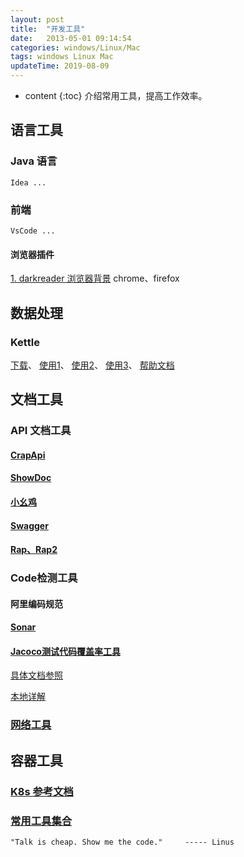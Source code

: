 ```yaml
---
layout: post
title:  "开发工具"
date:   2013-05-01 09:14:54
categories: windows/Linux/Mac
tags: windows Linux Mac
updateTime: 2019-08-09
---
```


* content
{:toc}
介绍常用工具，提高工作效率。

## 语言工具

### Java 语言

    Idea ...

### 前端

    VsCode ...

#### 浏览器插件

[1. darkreader 浏览器背景](https://github.com/darkreader/darkreader) chrome、firefox

## 数据处理

### Kettle

[下载](https://sourceforge.net/projects/pentaho/files/Data%20Integration/)、
[使用1](https://segmentfault.com/a/1190000018898758?utm_source=tag-newest)、
[使用2](https://www.cnblogs.com/limengqiang/archive/2013/01/16/KettleApply2.html)、
[使用3](https://blog.csdn.net/u013468915/article/details/82628024)、
[帮助文档](https://help.pentaho.com)

## 文档工具

### API 文档工具

#### [CrapApi](https://github.com/EhsanTang/ApiManager)

#### [ShowDoc](https://github.com/star7th/showdoc)

#### [小幺鸡](https://gitee.com/zhoujingjie/apiManager)

#### [Swagger](https://github.com/swagger-api)

#### [Rap、Rap2](https://github.com/thx/rap2-delos)

### Code检测工具

#### 阿里编码规范

#### [Sonar](https://github.com/SonarSource/)

#### [Jacoco测试代码覆盖率工具](https://www.jacoco.org/jacoco/trunk/doc/index.html) 
[具体文档参照](https://www.jacoco.org/jacoco/trunk/doc/examples/build/build.xml)

[本地详解](https://www.jianshu.com/p/b22c8edf0299)



### [网络工具](http://uuzdaisuki.com/#blog)





## 容器工具

### [K8s 参考文档](https://github.com/rootsongjc/kubernetes-handbook)



### [常用工具集合](https://mp.weixin.qq.com/s?__biz=MzA5NDIzNzY1OQ==&mid=2735614209&idx=1&sn=c3fc396ffe327225047c895ce360149a&chksm=b6ab2fb581dca6a3a6c87312bcbbd8c9793962b6dab5a0fb299f24b0d3391a2b8d0da75acf9c&mpshare=1&scene=1&srcid=0816tGKlyI9UrSuqOB4woe7O&sharer_sharetime=1565921796167&sharer_shareid=79bc67671d0e2d9a0caaac75dc82d7c8&key=4f69d300bf256b2c1326936a9129910e9e742e5da0fb7807dfcdf179a59e85a93a72cb5a51360cb25571068ca5b3b26921b001d25c7829342181e5c07dc288f730607776173301b6aebddf94c829b6c4&ascene=1&uin=MTU2MTg5NDI0MQ%3D%3D&devicetype=Windows+10&version=62060841&lang=zh_CN&pass_ticket=zFCYJLDpT7tX5jR0eeDWpr0JHUB8c6JXXz895I6FhBTDWzcKtCkMO3m6OEBBCqKx)



``` shell
"Talk is cheap. Show me the code."     ----- Linus
```

